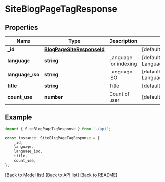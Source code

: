 # SiteBlogPageTagResponse


## Properties

Name | Type | Description | Notes
------------ | ------------- | ------------- | -------------
**_id** | [**BlogPageSiteResponseId**](BlogPageSiteResponseId.md) |  | [default to undefined]
**language** | **string** | Language for indexing | [default to LanguageEnum_russian]
**language_iso** | **string** | Language ISO | [default to LanguageIsoEnum_ru]
**title** | **string** | Title | [default to undefined]
**count_use** | **number** | Count of user | [default to undefined]

## Example

```typescript
import { SiteBlogPageTagResponse } from './api';

const instance: SiteBlogPageTagResponse = {
    _id,
    language,
    language_iso,
    title,
    count_use,
};
```

[[Back to Model list]](../README.md#documentation-for-models) [[Back to API list]](../README.md#documentation-for-api-endpoints) [[Back to README]](../README.md)
